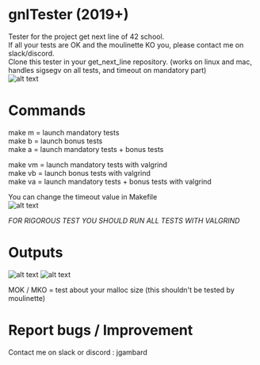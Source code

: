 # gnlTester (2019+)

Tester for the project get next line of 42 school.  
If all your tests are OK and the moulinette KO you, please contact me on slack/discord.  
Clone this tester in your get_next_line repository. (works on linux and mac, handles sigsegv on all tests, and timeout on mandatory part)  
![alt text](https://i.imgur.com/uupv1UH.png)

# Commands
make m = launch mandatory tests  
make b = launch bonus tests  
make a = launch mandatory tests + bonus tests 

make vm = launch mandatory tests with valgrind  
make vb = launch bonus tests with valgrind  
make va = launch mandatory tests + bonus tests with valgrind  

You can change the timeout value in Makefile    
![alt text](https://i.imgur.com/jUimpaC.png)  

*FOR RIGOROUS TEST YOU SHOULD RUN ALL TESTS WITH VALGRIND*

# Outputs

![alt text](https://i.imgur.com/u4Li6AM.png)
![alt text](https://i.imgur.com/KL3mc4F.png)

MOK / MKO = test about your malloc size (this shouldn't be tested by moulinette)  

# Report bugs / Improvement
Contact me on slack or discord : jgambard
